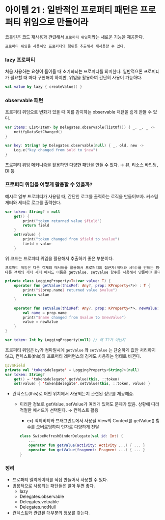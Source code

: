 # 아이템 21 : 일반적인 프로퍼티 패턴은 프로퍼티 위임으로 만들어라

코틀린은 코드 재사용과 관련해서 `프로퍼티 위임`이라는 새로운 기능을 제공한다.

```kotlin
프로퍼티 위임을 사용하면 프로퍼티의 행위를 추출해서 재사용할 수 있다.
```

### lazy 프로퍼티

처음 사용하는 요청이 들어올 때 초기화되는 프로퍼티를 의미한다. 일반적으론 프로퍼티가 필요할 때 마다 구현해야 하지만, 위임을 활용하여 간단히 사용이 가능하다.

```kotlin
val value by lazy { createValue() }
```

### observable 패턴

프로퍼티 위임으로 변화가 있을 때 이를 감지하는 observable 패턴을 쉽게 만들 수 있다.

```kotlin
var items: List<Item> by Delegates.observable(listOf()) { _, _, _ ->
    notifyDataSetChanged()
}

var key: String? by Delegates.observable(null) { _, old, new ->
    Log.e("key changed from $old to $new")
}
```

프로퍼티 위임 메커니즘을 활용하면 다양한 패턴을 만들 수 있다. → 뷰, 리소스 바인딩, DI 등

### 프로퍼티 위임을 어떻게 활용할 수 있을까?

예시로 일부 프로퍼티가 사용될 때, 간단한 로그를 출력하는 로직을 만들어보자. 커스텀 게터와 세터로 로그를 출력한다.

```kotlin
var token: String? = null
    get() { 
        print("token returned value $field")
        return field
    }
    set(value) {
        print("token changed from $field to $value")
        field = value
    }
```

위 코드는 프로퍼티 위임을 활용해서 추출하기 좋은 부분이다.

```kotlin
프로퍼티 위임은 다른 객체의 메서드를 활용해서 프로퍼티의 접근자(게터와 세터)를 만드는 방식이다.
다른 객체의 게터 세터 메서드 이름은 getValue, setValue 함수를 사용해서 만들어야 한다.
```

```kotlin
private class LoggingProperty<T>(var value: T) {
    operator fun getValue(thisRef: Any?, prop: KProperty<*>) : T {
        print("${prop.name} returned value $value")
        return value
    }

    operator fun setValue(thisRef: Any?, prop: KProperty<*>, newValue: T) {
        val name = prop.name
        print("$name changed from $value to $newValue")
        value = newValue
    }
}

var token: Int by LoggingProperty(null) // 왜 T?가 아닌지
```

프로퍼티 위임은 `by`가 컴파일시에 `getValue` 와 `setValue` 는 단순하게 값만 처리하지 않고, 컨텍스트(this)와 프로퍼티 레퍼런스의 경계도 사용하는 형태로 바뀐다.

```kotlin
@JvmField
private val 'token$delegate' = LoggingProperty<String?>(null)
var token: String?
    get() = 'token$delegate'.getValue(this, ::token)
    set(value) { 'token$delegate'.setValue(this, ::token, value) }
```

- 컨텍스트(this)로 어떤 위치에서 사용되는지 관련된 정보를 제공해줌.
    - 이러한 정보로 getValue, setValue가 여러개 있어도 문제가 없음. 상황에 따라 적절한 메서드가 선택된다. → 컨텍스트 활용
        - ex) 액티비티와 프래그먼트에서 사용될 View의 Context를 getValue() 함수를 오버로딩하여 인자로 다양하게 전달
        
        ```kotlin
        class SwipeRefreshBinderDelegate(val id: Int) {
            ...
            operator fun getValue(activity: Activity ...) { ... }
            operator fun getValue(fragment: Fragment ...) { ... }
        }
        ```
        

### 정리

- 프로퍼티 델리게이터를 직접 만들어서 사용할 수 있다.
- 범용적으로 사용되는 패턴들은 알아 두면 좋다.
    - lazy
    - Delegates.observable
    - Delegates.vetoable
    - Delegates.notNull
- 컨텍스트와 관련된 대부분의 정보를 갖는다.
